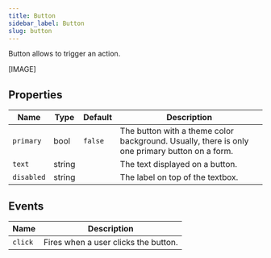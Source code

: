 ```yaml
---
title: Button
sidebar_label: Button
slug: button
---
```


Button allows to trigger an action.

[IMAGE]

## Properties

| Name           | Type   | Default | Description |
| -------------- | ------ | ------- | ----------- |
| `primary`      | bool   | `false` | The button with a theme color background. Usually, there is only one primary button on a form. |
| `text`         | string |         | The text displayed on a button. |
| `disabled`     | string |         | The label on top of the textbox. |

## Events

| Name      | Description |
| --------- | ----------- |
| `click`   | Fires when a user clicks the button.  |